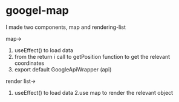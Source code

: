 ﻿# googel-map


I made two components, map and rendering-list 

map->

1. useEffect() to load data 
2. from the return i call to getPosition function to get the relevant coordinates
3. export default GoogleApiWrapper (api)

 

render list->

1. useEffect() to load data 
2.use map to render the relevant object
